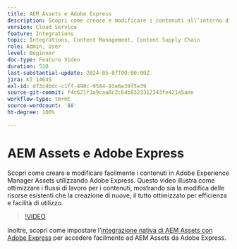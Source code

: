 ```yaml
---
title: AEM Assets e Adobe Express
description: Scopri come creare e modificare i contenuti all’interno di AEM Assets utilizzando Adobe Express.
version: Cloud Service
feature: Integrations
topic: Integrations, Content Management, Content Supply Chain
role: Admin, User
level: Beginner
doc-type: Feature Video
duration: 510
last-substantial-update: 2024-05-07T00:00:00Z
jira: KT-14645
exl-id: d73c4bdc-c1ff-498c-9584-93e6e39f5e39
source-git-commit: f4c621f3a9caa8c2c64b8323312343fe421a5aee
workflow-type: tm+mt
source-wordcount: '88'
ht-degree: 100%

---
```


# AEM Assets e Adobe Express

Scopri come creare e modificare facilmente i contenuti in Adobe Experience Manager Assets utilizzando Adobe Express. Questo video illustra come ottimizzare i flussi di lavoro per i contenuti, mostrando sia la modifica delle risorse esistenti che la creazione di nuove, il tutto ottimizzato per efficienza e facilità di utilizzo.

>[!VIDEO](https://video.tv.adobe.com/v/3425972/?learn=on)

Inoltre, scopri come impostare l’[integrazione nativa di AEM Assets con Adobe Express](https://experienceleague.adobe.com/it/docs/experience-manager-cloud-service/content/assets/integration-adobe-express/native-integration-adobe-express) per accedere facilmente ad AEM Assets da Adobe Express.

